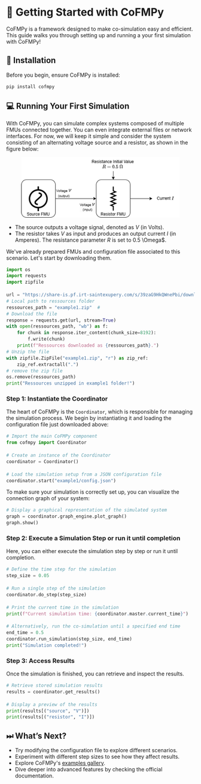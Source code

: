 # 🚀 Getting Started with CoFMPy

CoFMPy is a framework designed to make co-simulation easy and efficient. This guide walks you through setting up and running a your first simulation with CoFMPy!

## 🐾 Installation

Before you begin, ensure CoFMPy is installed:

```bash
pip install cofmpy
```

## 💻 Running Your First Simulation

With CoFMPy, you can simulate complex systems composed of multiple FMUs connected together. You can even integrate external files or network interfaces.
For now, we will keep it simple and consider the system consisting of an alternating voltage source and a resistor, as shown in the figure below:

<figure style="text-align:center">
<img src="../assets/source_resistor.png"/>
</figure>

* The source outputs a voltage signal, denoted as $V$ (in Volts).
* The resistor takes $V$ as input and produces an output current $I$ (in Amperes). The resistance parameter $R$ is set to $0.5$ \Omega$.

We've already prepared FMUs and configuration file associated to this scenario. Let's start by downloading them.

```python
import os
import requests
import zipfile

url = "https://share-is.pf.irt-saintexupery.com/s/39zaG9HkQWnePbi/download"
# Local path to ressources folder
ressources_path = "example1.zip"  #
# Download the file
response = requests.get(url, stream=True)
with open(ressources_path, "wb") as f:
    for chunk in response.iter_content(chunk_size=8192):
        f.write(chunk)
    print(f"Ressources downloaded as {ressources_path}.")
# Unzip the file
with zipfile.ZipFile("example1.zip", "r") as zip_ref:
    zip_ref.extractall(".")
# remove the zip file
os.remove(ressources_path)
print("Ressources unzipped in example1 folder!")
```

### Step 1: Instantiate the Coordinator

The heart of CoFMPy is the `Coordinator`, which is responsible for managing the simulation process. We begin by instantiating it and loading the configuration file just downloaded above:

```python
# Import the main CoFMPy component
from cofmpy import Coordinator

# Create an instance of the Coordinator
coordinator = Coordinator()

# Load the simulation setup from a JSON configuration file
coordinator.start("example1/config.json")
```

To make sure your simulation is correctly set up, you can visualize the connection graph of your system:

```python
# Display a graphical representation of the simulated system
graph = coordinator.graph_engine.plot_graph()
graph.show()
```

### Step 2: Execute a Simulation Step or run it until completion

Here, you can either execute the simulation step by step or run it until completion.

```python
# Define the time step for the simulation
step_size = 0.05

# Run a single step of the simulation
coordinator.do_step(step_size)

# Print the current time in the simulation
print(f"Current simulation time: {coordinator.master.current_time}")

# Alternatively, run the co-simulation until a specified end time
end_time = 0.5
coordinator.run_simulation(step_size, end_time)
print("Simulation completed!")
```

### Step 3: Access Results

Once the simulation is finished, you can retrieve and inspect the results.

```python
# Retrieve stored simulation results
results = coordinator.get_results()

# Display a preview of the results
print(results[("source", "V")])
print(results[("resistor", "I")])
```

## ⏭ What’s Next?

- Try modifying the configuration file to explore different scenarios.
- Experiment with different step sizes to see how they affect results.
- Explore CoFMPy's [examples gallery](generated/gallery/index.md).
- Dive deeper into advanced features by checking the official documentation.
